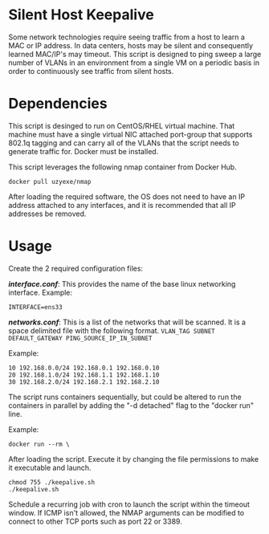 # Silent Host Keepalive

Some network technologies require seeing traffic from a host to learn a MAC or IP address.  In data centers, hosts may be silent and consequently learned MAC/IP's may timeout.  This script is designed to ping sweep a large number of VLANs in an environment from a single VM on a periodic basis in order to continuously see traffic from silent hosts.

# Dependencies

This script is desinged to run on CentOS/RHEL virtual machine.  That machine must have a single virtual NIC attached port-group that supports 802.1q tagging and can carry all of the VLANs that the script needs to generate traffic for.  Docker must be installed.

This script leverages the following nmap container from Docker Hub.
```
docker pull uzyexe/nmap
```

After loading the required software, the OS does not need to have an IP address attached to any interfaces, and it is recommended that all IP addresses be removed.

# Usage

Create the 2 required configuration files:

***interface.conf***: This provides the name of the base linux networking interface.
Example:
```
INTERFACE=ens33
```

***networks.conf***: This is a list of the networks that will be scanned.  It is a space delimited file with the following format.
`VLAN_TAG SUBNET DEFAULT_GATEWAY PING_SOURCE_IP_IN_SUBNET`

Example:
```
10 192.168.0.0/24 192.168.0.1 192.168.0.10
20 192.168.1.0/24 192.168.1.1 192.168.1.10
30 192.168.2.0/24 192.168.2.1 192.168.2.10
```

The script runs containers sequentially, but could be altered to run the containers in parallel by adding the "-d detached" flag to the "docker run" line.

Example:
```
docker run --rm \
```

After loading the script.  Execute it by changing the file permissions to make it executable and launch.
```
chmod 755 ./keepalive.sh
./keepalive.sh
```

Schedule a recurring job with cron to launch the script within the timeout window.  If ICMP isn't allowed, the NMAP arguments can be modified to connect to other TCP ports such as port 22 or 3389.